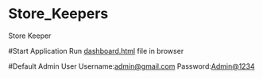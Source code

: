 # Store_Keepers
Store Keeper

#Start Application
Run [dashboard.html](#) file in browser

#Default Admin User
Username:[admin@gmail.com]()
Password:[Admin@1234]()

